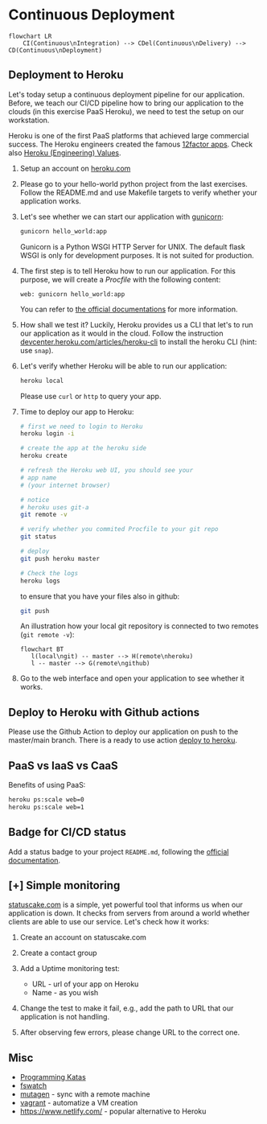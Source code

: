 # Continuous Deployment

```mermaid
flowchart LR
    CI(Continuous\nIntegration) --> CDel(Continuous\nDelivery) --> CD(Continuous\nDeployment)
```

## Deployment to Heroku

Let's today setup a continuous deployment pipeline for our application. Before, we teach our CI/CD pipeline how to bring our application to the clouds (in this exercise PaaS Heroku), we need to test the setup on our workstation.

Heroku is one of the first PaaS platforms that achieved large commercial success. The Heroku engineers created the famous [12factor apps](https://12factor.net/). Check also [Heroku (Engineering) Values](https://gist.github.com/adamwiggins/5687294).

1. Setup an account on [heroku.com](https://www.heroku.com)

2. Please go to your hello-world python project from the last exercises. Follow the README.md and use Makefile targets to verify whether your application works.

3. Let's see whether we can start our application with [gunicorn](https://gunicorn.org):

   ```bash
   gunicorn hello_world:app
   ```

   Gunicorn is a Python WSGI HTTP Server for UNIX. The default flask WSGI is only for development purposes. It is not suited for production.

3. The first step is to tell Heroku how to run our application. For this purpose, we will create a *Procfile* with the following content:

   ```
   web: gunicorn hello_world:app
   ```

   You can refer to [the official documentations](https://devcenter.heroku.com/articles/getting-started-with-python) for more information.

4. How shall we test it? Luckily, Heroku provides us a CLI that let's to run our application as it would in the cloud. Follow the instruction [devcenter.heroku.com/articles/heroku-cli](https://devcenter.heroku.com/articles/heroku-cli) to install the heroku CLI (hint: use `snap`).

5. Let's verify whether Heroku will be able to run our application:

   ```bash
   heroku local
   ```

   Please use `curl` or `http` to query your app.

6. Time to deploy our app to Heroku:

   ```bash
   # first we need to login to Heroku
   heroku login -i

   # create the app at the heroku side
   heroku create

   # refresh the Heroku web UI, you should see your
   # app name
   # (your internet browser)

   # notice
   # heroku uses git-a
   git remote -v

   # verify whether you commited Procfile to your git repo
   git status

   # deploy
   git push heroku master

   # Check the logs
   heroku logs
   ```

   to ensure that you have your files also in github:

   ```bash
   git push
   ```

   An illustration how your local git repository is connected to two remotes (`git remote -v`):

   ```mermaid
   flowchart BT
      l(local\ngit) -- master --> H(remote\nheroku)
      l -- master --> G(remote\ngithub)
   ```

7. Go to the web interface and open your application to see whether it works.

## Deploy to Heroku with Github actions

Please use the Github Action to deploy our application on push to the master/main branch. There is a ready to use action [deploy to heroku](https://github.com/marketplace/actions/deploy-to-heroku).

<!-- ## Automation Tools Next time: [ansible]() -->

## PaaS vs IaaS vs CaaS

Benefits of using PaaS:

```bash
heroku ps:scale web=0
heroku ps:scale web=1
```

## Badge for CI/CD status

Add a status badge to your project `README.md`, following the [official documentation](
https://docs.github.com/en/actions/monitoring-and-troubleshooting-workflows/adding-a-workflow-status-badge).

## [+] Simple monitoring

[statuscake.com](https://www.statuscake.com) is a simple, yet powerful tool that informs us when our application is down. It checks from servers from around a world whether clients are able to use our service. Let's check how it works:

1. Create an account on statuscake.com
2. Create a contact group
3. Add a Uptime monitoring test:

   - URL - url of your app on Heroku
   - Name - as you wish

4. Change the test to make it fail, e.g., add the path to URL that our application is not handling.

5. After observing few errors, please change URL to the correct one.

## Misc

- [Programming Katas](http://codekata.com/kata/kata01-supermarket-pricing/)
- [fswatch](https://github.com/emcrisostomo/fswatch)
- [mutagen](https://github.com/mutagen-io/mutagen) - sync with a remote machine
- [vagrant](https://www.vagrantup.com/) - automatize a VM creation
- https://www.netlify.com/ - popular alternative to Heroku
